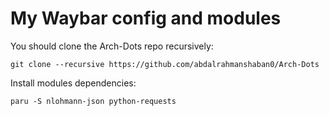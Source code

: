 # My Waybar config and modules
You should clone the Arch-Dots repo recursively:
```
git clone --recursive https://github.com/abdalrahmanshaban0/Arch-Dots
```

Install modules dependencies:
```shell
paru -S nlohmann-json python-requests 
```

